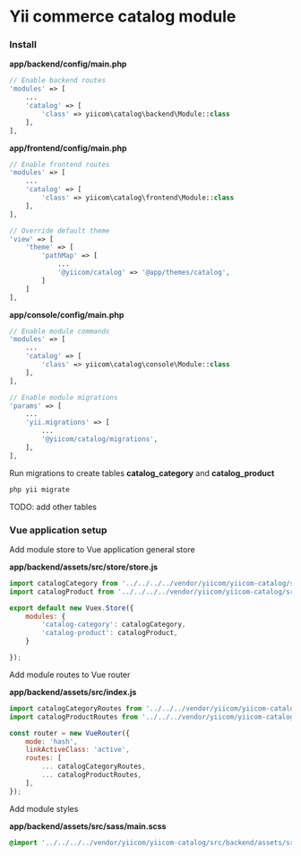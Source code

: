 # Yii commerce catalog module

### Install

**app/backend/config/main.php**
```php
// Enable backend routes
'modules' => [
    ...
    'catalog' => [
        'class' => yiicom\catalog\backend\Module::class
    ],
],
```

**app/frontend/config/main.php**
```php
// Enable frontend routes
'modules' => [
    ...
    'catalog' => [
        'class' => yiicom\catalog\frontend\Module::class
    ],
],

// Override default theme
'view' => [
    'theme' => [
        'pathMap' => [
            ...
            '@yiicom/catalog' => '@app/themes/catalog',
        ]
    ]
],
```


**app/console/config/main.php**
```php
// Enable module commands
'modules' => [
    ...
    'catalog' => [
        'class' => yiicom\catalog\console\Module::class
    ],
],

// Enable module migrations 
'params' => [
    ...
    'yii.migrations' => [
        ...
        '@yiicom/catalog/migrations',
    ],
],
```

Run migrations to create tables **catalog_category** and **catalog_product**
```bash
php yii migrate
```

TODO: add other tables 



### Vue application setup

Add module store to Vue application general store

**app/backend/assets/src/store/store.js**
```js
import catalogCategory from '../../../../vendor/yiicom/yiicom-catalog/src/backend/assets/src/store/category.js'
import catalogProduct from '../../../../vendor/yiicom/yiicom-catalog/src/backend/assets/src/store/product.js'

export default new Vuex.Store({
    modules: {
        'catalog-category': catalogCategory,
        'catalog-product': catalogProduct,
    }

});
```

Add module routes to Vue router

**app/backend/assets/src/index.js**
```js
import catalogCategoryRoutes from '../../../vendor/yiicom/yiicom-catalog/src/backend/assets/src/routes/category.js';
import catalogProductRoutes from '../../../vendor/yiicom/yiicom-catalog/src/backend/assets/src/routes/product.js';

const router = new VueRouter({
    mode: 'hash',
    linkActiveClass: 'active',
    routes: [
        ... catalogCategoryRoutes,
        ... catalogProductRoutes,
    ],
});
```

Add module styles

**app/backend/assets/src/sass/main.scss**
```scss
@import '../../../../vendor/yiicom/yiicom-catalog/src/backend/assets/src/sass/catalog';
```



